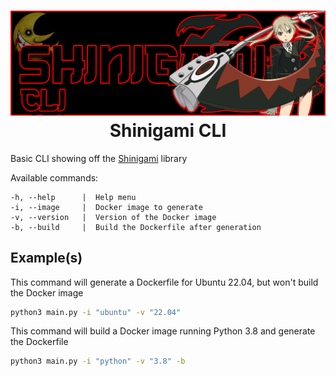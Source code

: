 <h1 align="center">
    <img src=".github/assets/shinigamicli_logo.jpg" />
    <br />
    Shinigami CLI
</h1>

Basic CLI showing off the [Shinigami](https://github.com/stience/shinigami) library

Available commands:
```
-h, --help      |  Help menu
-i, --image     |  Docker image to generate
-v, --version   |  Version of the Docker image
-b, --build     |  Build the Dockerfile after generation
```

## Example(s)

This command will generate a Dockerfile for Ubuntu 22.04, but won't build the Docker image
```bash
python3 main.py -i "ubuntu" -v "22.04"
```

This command will build a Docker image running Python 3.8 and generate the Dockerfile
```bash
python3 main.py -i "python" -v "3.8" -b
```